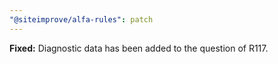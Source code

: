 ```yaml
---
"@siteimprove/alfa-rules": patch
---
```


**Fixed:** Diagnostic data has been added to the question of R117.

